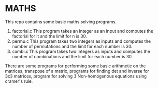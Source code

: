 # MATHS

This repo contains some basic maths solving programs.

1. factorial.c
    This program takes an integer as an input and computes the factorial for it and the limit for n is 30.
2. permu.c
    This program takes two integers as inputs and computes the number of permutations and the limit for each number is 30.
3. combi.c
    This program takes two integers as inputs and computes the number of combinations and the limit for each number is 30.

There are some programs for performing some basic arithmetic on the matrices, transpose of a matrix, programs for finding det and inverse for 3x3 matrices, program for solving 3 Non-homogenous equations using cramer's rule.

